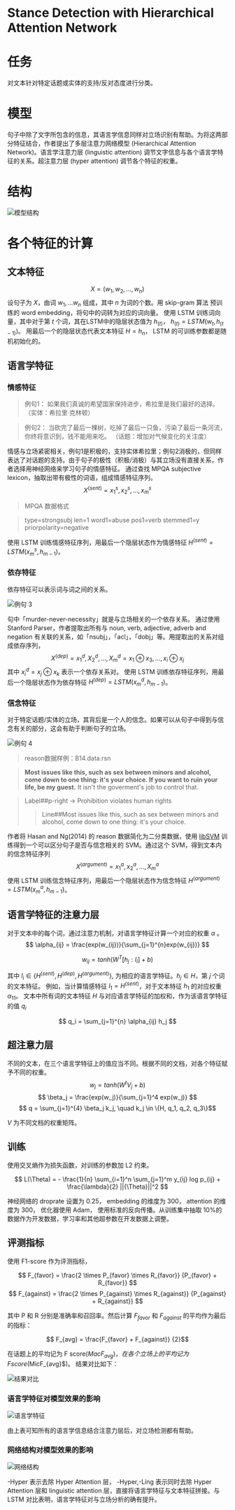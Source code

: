 # Stance Detection with Hierarchical Attention Network

# 任务
对文本针对特定话题或实体的支持/反对态度进行分类。

# 模型
句子中除了文字所包含的信息，其语言学信息同样对立场识别有帮助。为将这两部分特征结合，作者提出了多层注意力网络模型 (Hierarchical Attention Network)。语言学注意力层 (linguistic attention) 调节文字信息与各个语言学特征的关系。超注意力层 (hyper attention) 调节各个特征的权重。

# 结构
![模型结构](./picture/structure.png)

# 各个特征的计算
## 文本特征
$$ X = (w_1, w_2, ..., w_n) $$
设句子为 $X$，由词 $w_1,...w_n$ 组成，其中 $n$ 为词的个数。用 skip-gram 算法 预训练的 word embedding，将句中的词转为对应的词向量。
使用 LSTM 训练词向量，其中对于第 $t$ 个词，其在LSTM中的隐层状态值为 $h_(t)$，
$h_(t) = LSTM (w_t, h_(t-1))$。
用最后一个的隐层状态代表文本特征 $H = h_n$，
LSTM 的可训练参数都是随机初始化的。

## 语言学特征
### 情感特征
> 例句1： 如果我们真诚的希望国家保持进步，希拉里是我们最好的选择。（实体：希拉里·克林顿）

> 例句2： 当砍完了最后一棵树，吃掉了最后一只鱼，污染了最后一条河流，你终将意识到，钱不能用来吃。 （话题：增加对气候变化的关注度）

情感与立场紧密相关，例句1是积极的，支持实体希拉里；例句2消极的，但同样表达了对话题的支持。由于句子的极性（积极/消极）与其立场没有直接关系，作者选择用神经网络来学习句子的情感特征。
通过查找 MPQA subjective lexicon，抽取出带有极性的词语，组成情感特征序列。
$$ X^{(sent)} = { x_1^s, x_2^s, ..., x_m^s} $$

> MPQA 数据格式

> type=strongsubj len=1 word1=abuse pos1=verb stemmed1=y priorpolarity=negative

使用 LSTM 训练情感特征序列，用最后一个隐层状态作为情感特征 $H^{(sent)} = LSTM(x^s_m, h_{m-1})$。

### 依存特征
依存特征可以表示词与词之间的关系。

![例句 3](./picture/e4.png)

句中「murder-never-necessity」就是与立场相关的一个依存关系。
通过使用 Stanford Parser，作者提取出所有与 noun, verb, adjective, adverb and negation 有关联的关系，如「nsubj」，「acl」，「dobj」等。用提取出的关系对组成依存序列，
$$ X^{(dep)} = {x^d_1, X^d_2, ..., X^d_m} = {x_1 \oplus x_3, ..., x_i \oplus x_j}$$
其中 $x_i^d = x_j \oplus x_k$ 表示一个依存关系对。
使用 LSTM 训练依存特征序列，用最后一个隐层状态作为依存特征 $H^{(dep)} = LSTM(x_m^d, h_{m-1})$。

### 信念特征
对于特定话题/实体的立场，其背后是一个人的信念。如果可以从句子中得到与信念有关的部分，这会有助于判断句子的立场。

![例句 4](./picture/e5.png)

>reason数据样例：B14.data.rsn

>**Most issues like this, such as sex between minors and alcohol, come down to one thing: it's your choice. If you want to ruin your life, be my guest.** It isn't the goverment's job to control that.

>Label##p-right -> Prohibition violates human rights
>>Line##Most issues like this, such as sex between minors and alcohol, come down to one thing: it's your choice.



作者将 Hasan and Ng(2014) 的 reason 数据简化为二分类数据，使用 [libSVM](https://www.csie.ntu.edu.tw/~cjlin/libsvm/) 训练得到一个可以区分句子是否与信念相关的 SVM。通过这个 SVM，得到文本内的信念特征序列
$$ X^{(argument)} = {x^a_1, x^a_2, ..., X^a_m} $$
使用 LSTM 训练信念特征序列，用最后一个隐层状态作为信念特征 $H^{(argument)} = LSTM(x^a_m, h_{m-1})$。

## 语言学特征的注意力层
对于文本中的每个词，通过注意力机制，对语言学特征计算一个对应的权重 $\alpha$ 。
$$ \alpha_{ij} = \frac{exp(w_{ij})}{\sum_{j=1}^{n}exp(w_{ij})} $$

$$ w_{ij} = tanh(W^T[h_j:l_i] + b) $$

其中 $l_i \in \{H^{(sent)}, H^{(dep)}, H^{(argument)}\}$, 为相应的语言学特征。$h_j \in H$，第 $j$ 个词的文本特征。
例如，当计算情感特征 $l_1 = H^{(sent)}$，对于文本特征 $h_1$ 的对应权重 $\alpha_{11}$。
文本中所有词的文本特征 $H$ 与对应语言学特征的加权和，作为该语言学特征的值 $q_i$

$$ q_i = \sum_{j=1}^{n} \alpha_{ij} h_j $$

## 超注意力层
不同的文本，在三个语言学特征上的值应当不同。根据不同的文档，对各个特征赋予不同的权重。
$$ w_j = tanh(W^t V_j + b) $$
$$ \beta_j = \frac{exp(w_j)}{\sum_{j=1}^4 exp(w_j)} $$
$$ q = \sum_{j=1}^{4} \beta_j k_j, \quad k_j \in \{H, q_1, q_2, q_3\}$$

$V$ 为不同文档的权重矩阵。

## 训练
使用交叉熵作为损失函数，对训练的参数加 L2 约束。

$$ L(\Theta) = - \frac{1}{n} \sum_{i=1}^n \sum_{j=1}^m y_{ij} log p_{ij} + \frac{\lambda}{2} ||{\Theta}||^2 $$

神经网络的 droprate 设置为 0.25，
embedding 的维度为 300，
attention 的维度为 300，
优化器使用 Adam，
使用标准的反向传播。从训练集中抽取 10%的数据作为开发数据，学习率和其他超参数在开发数据上调整。

## 评测指标
使用 F1-score 作为评测指标，

$$ F_{favor} = \frac{2 \times P_{favor} \times R_{favor}} {P_{favor} + R_{favor}} $$
$$ F_{against} = \frac{2 \times P_{against} \times R_{against}} {P_{against} + R_{against}} $$

其中 P 和 R 分别是准确率和召回率。然后计算 $F_{favor}$ 和 $F_{against}$ 的平均作为最后的指标：

$$ F_{avg} = \frac{F_{favor} + F_{against}} {2}$$

在话题上的平均记为 F score($MacF_{avg}$)$，在各个立场上的平均记为 F score ($MicF_{avg}$)。
结果对比如下：

![结果对比](./picture/results.png)

### 语言学特征对模型效果的影响

![语言学特征](./picture/liguistic_features.png)

由上表可知所有的语言学信息结合注意力层后，对立场检测都有帮助。

### 网络结构对模型效果的影响

![网络结构](./picture/structure_feature.png)

-Hyper 表示去除 Hyper Attention 层，
-Hyper,-Ling 表示同时去除 Hyper Attention 层和 linguistic attention 层，直接将语言学特征与文本特征拼接。与 LSTM 对比表明，语言学特征对与立场分析的确有提升。
